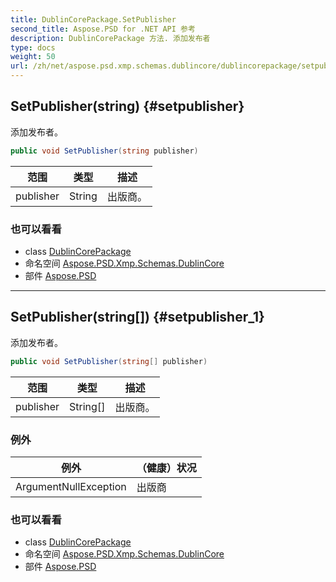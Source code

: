 ```yaml
---
title: DublinCorePackage.SetPublisher
second_title: Aspose.PSD for .NET API 参考
description: DublinCorePackage 方法. 添加发布者
type: docs
weight: 50
url: /zh/net/aspose.psd.xmp.schemas.dublincore/dublincorepackage/setpublisher/
---
```

## SetPublisher(string) {#setpublisher}

添加发布者。

```csharp
public void SetPublisher(string publisher)
```

| 范围 | 类型 | 描述 |
| --- | --- | --- |
| publisher | String | 出版商。 |

### 也可以看看

* class [DublinCorePackage](../)
* 命名空间 [Aspose.PSD.Xmp.Schemas.DublinCore](../../dublincorepackage/)
* 部件 [Aspose.PSD](../../../)

---

## SetPublisher(string[]) {#setpublisher_1}

添加发布者。

```csharp
public void SetPublisher(string[] publisher)
```

| 范围 | 类型 | 描述 |
| --- | --- | --- |
| publisher | String[] | 出版商。 |

### 例外

| 例外 | （健康）状况 |
| --- | --- |
| ArgumentNullException | 出版商 |

### 也可以看看

* class [DublinCorePackage](../)
* 命名空间 [Aspose.PSD.Xmp.Schemas.DublinCore](../../dublincorepackage/)
* 部件 [Aspose.PSD](../../../)


